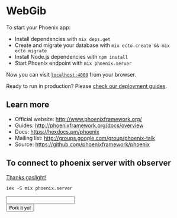 # WebGib

To start your Phoenix app:

  * Install dependencies with `mix deps.get`
  * Create and migrate your database with `mix ecto.create && mix ecto.migrate`
  * Install Node.js dependencies with `npm install`
  * Start Phoenix endpoint with `mix phoenix.server`

Now you can visit [`localhost:4000`](http://localhost:4000) from your browser.

Ready to run in production? Please [check our deployment guides](http://www.phoenixframework.org/docs/deployment).

## Learn more

  * Official website: http://www.phoenixframework.org/
  * Guides: http://phoenixframework.org/docs/overview
  * Docs: https://hexdocs.pm/phoenix
  * Mailing list: http://groups.google.com/group/phoenix-talk
  * Source: https://github.com/phoenixframework/phoenix









##  To connect to phoenix server with observer
[Thanks gaslight!](https://teamgaslight.com/blog/microservices-in-phoenix-part-1)

`iex -S mix phoenix.server`


<form accept-charset="UTF-8" action="/ibgib/api/fork" class="ib-circular-menuable" method="post">
  <input name="_csrf_token" type="hidden" value="dCYHb0MuNn9gHzhcJ3xGEyoVHRstAAAACwU9wDyP8hn3cNpbXLkwEg==">
  <input name="_utf8" type="hidden" value="✓">        
  <input id="fork_form_data_dest_ib" name="fork_form_data[dest_ib]" type="text">
  <input id="fork_form_data_src_ib_gib" name="fork_form_data[src_ib_gib]" type="hidden" value="RNimgKOAtJiOHbLfzWivVKvjirKSfD^C53A82228C71A9D5B0EE75C889878884634D841F925A2AB3609D8FF4AB5899B5">        
  <div class="ib-tooltip">
    <button type="submit">
      <span class="ib-center-glyph glyphicon glyphicon-flash ib-green"></span>
      <span class="ib-tooltiptext">Fork it yo!</span>
    </button>
    <!-- <input type="submit" value="⎇"> -->
  </div>
</form>
